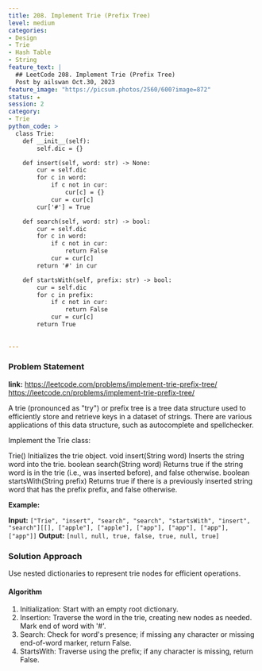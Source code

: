 ```yaml
---
title: 208. Implement Trie (Prefix Tree)
level: medium
categories:
- Design
- Trie
- Hash Table
- String
feature_text: |
  ## LeetCode 208. Implement Trie (Prefix Tree)
  Post by ailswan Oct.30, 2023
feature_image: "https://picsum.photos/2560/600?image=872"
status: ★
session: 2
category:
- Trie
python_code: >
  class Trie:
    def __init__(self):
        self.dic = {}

    def insert(self, word: str) -> None:
        cur = self.dic
        for c in word:
            if c not in cur:
                cur[c] = {}
            cur = cur[c]
        cur['#'] = True

    def search(self, word: str) -> bool:
        cur = self.dic
        for c in word:
            if c not in cur:
                return False
            cur = cur[c]
        return '#' in cur

    def startsWith(self, prefix: str) -> bool:
        cur = self.dic
        for c in prefix:
            if c not in cur:
                return False
            cur = cur[c]
        return True
        
   
---
```


### Problem Statement
**link:**
https://leetcode.com/problems/implement-trie-prefix-tree/
https://leetcode.cn/problems/implement-trie-prefix-tree/
 
A trie (pronounced as "try") or prefix tree is a tree data structure used to efficiently store and retrieve keys in a dataset of strings. There are various applications of this data structure, such as autocomplete and spellchecker.

Implement the Trie class:

Trie() Initializes the trie object.
void insert(String word) Inserts the string word into the trie.
boolean search(String word) Returns true if the string word is in the trie (i.e., was inserted before), and false otherwise.
boolean startsWith(String prefix) Returns true if there is a previously inserted string word that has the prefix prefix, and false otherwise.

**Example:**

**Input:** `["Trie", "insert", "search", "search", "startsWith", "insert", "search"][[], ["apple"], ["apple"], ["app"], ["app"], ["app"], ["app"]]`
**Output:** `[null, null, true, false, true, null, true]`

### Solution Approach
Use nested dictionaries to represent trie nodes for efficient operations.

#### Algorithm
1. Initialization: Start with an empty root dictionary.
2. Insertion: Traverse the word in the trie, creating new nodes as needed. Mark end of word with '#'.
3. Search: Check for word's presence; if missing any character or missing end-of-word marker, return False.
4. StartsWith: Traverse using the prefix; if any character is missing, return False.